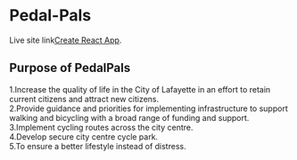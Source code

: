 # Pedal-Pals

Live site link[Create React App](https://github.com/facebook/create-react-app).

## Purpose of PedalPals

1.Increase the quality of life in the City of Lafayette in an effort to retain current citizens and attract new citizens.\
2.Provide guidance and priorities for implementing infrastructure to support walking and bicycling with a broad range of funding and support.\
3.Implement cycling routes across the city centre.\
4.Develop secure city centre cycle park.\
5.To ensure a better lifestyle instead of distress.
